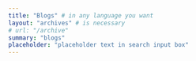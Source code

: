 ```yaml
---
title: "Blogs" # in any language you want
layout: "archives" # is necessary
# url: "/archive"
summary: "blogs"
placeholder: "placeholder text in search input box"
---
```

